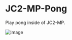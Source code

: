 # JC2-MP-Pong
Play pong inside of JC2-MP.

![image](https://cloud.githubusercontent.com/assets/2043465/19249905/19a5080c-8f38-11e6-96ef-99cb05a52a0c.png)
